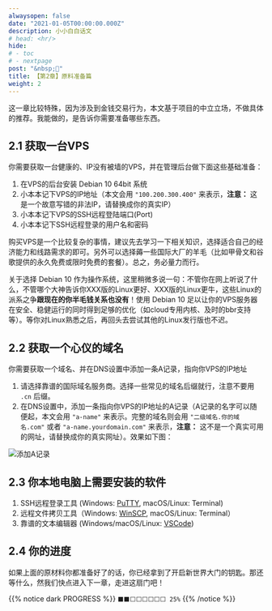 ```yaml
---
alwaysopen: false
date: "2021-01-05T00:00:00.000Z"
description: 小小白白话文
# head: <hr/>
hide:
# - toc
# - nextpage
post: "&nbsp;📙"
title: 【第2章】原料准备篇
weight: 2
---
```


这一章比较特殊，因为涉及到金钱交易行为，本文基于项目的中立立场，不做具体的推荐。我能做的，是告诉你需要准备哪些东西。

## 2.1 获取一台VPS

你需要获取一台健康的、IP没有被墙的VPS，并在管理后台做下面这些基础准备：
    
1. 在VPS的后台安装 Debian 10 64bit 系统
2. 小本本记下VPS的IP地址（本文会用 `"100.200.300.400"` 来表示，**注意：** 这是一个故意写错的非法IP，请替换成你的真实IP）
3. 小本本记下VPS的SSH远程登陆端口(Port)
3. 小本本记下SSH远程登录的用户名和密码

购买VPS是一个比较复杂的事情，建议先去学习一下相关知识，选择适合自己的经济能力和线路需求的即可。另外可以选择薅一些国际大厂的羊毛（比如甲骨文和谷歌提供的永久免费或限时免费的套餐）。总之，务必量力而行。

关于选择 Debian 10 作为操作系统，这里稍微多说一句：不管你在网上听说了什么，不管哪个大神告诉你XXX版的Linux更好、XXX版的Linux更牛，这些Linux的派系之争**跟现在的你半毛钱关系也没有**！使用 Debian 10 足以让你的VPS服务器在安全、稳健运行的同时得到足够的优化（如cloud专用内核、及时的bbr支持等）。等你对Linux熟悉之后，再回头去尝试其他的Linux发行版也不迟。



## 2.2 获取一个心仪的域名

你需要获取一个域名、并在DNS设置中添加一条A记录，指向你VPS的IP地址

1. 请选择靠谱的国际域名服务商。选择一些常见的域名后缀就行，注意不要用 `.cn` 后缀。
2. 在DNS设置中，添加一条指向你VPS的IP地址的A记录（A记录的名字可以随便起，本文会用 `"a-name"` 来表示。完整的域名则会用 `"二级域名.你的域名.com"` 或者 `"a-name.yourdomain.com"` 来表示，**注意：** 这不是一个真实可用的网址，请替换成你的真实网址）。效果如下图：
    
<img src="../ch02-img01-a-name.png"  alt="添加A记录" />


## 2.3 你本地电脑上需要安装的软件
1. SSH远程登录工具 (Windows: [PuTTY](https://www.chiark.greenend.org.uk/~sgtatham/putty/latest.html), macOS/Linux: Terminal)
2. 远程文件拷贝工具（Windows: [WinSCP](https://winscp.net/eng/index.php), macOS/Linux: Terminal）
3. 靠谱的文本编辑器 (Windows/macOS/Linux: [VSCode](https://code.visualstudio.com))


## 2.4 你的进度

如果上面的原材料你都准备好了的话，你已经拿到了开启新世界大门的钥匙。那还等什么，然我们快点进入下一章，走进这扇门吧！

{{% notice dark PROGRESS  %}} `⬛⬛⬜⬜⬜⬜⬜⬜ 25%` {{% /notice %}}
